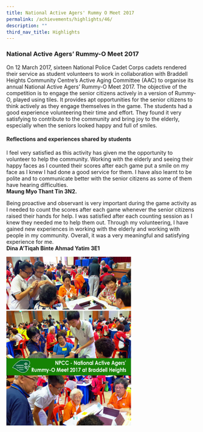 ```yaml
---
title: National Active Agers' Rummy O Meet 2017
permalink: /achievements/highlights/46/
description: ""
third_nav_title: Highlights
---
```

### **National Active Agers’ Rummy-O Meet 2017**
On 12 March 2017, sixteen National Police Cadet Corps cadets rendered their service as student volunteers to work in collaboration with Braddell Heights Community Centre’s Active Aging Committee (AAC) to organise its annual National Active Agers’ Rummy-O Meet 2017. The objective of the competition is to engage the senior citizens actively in a version of Rummy-O, played using tiles. It provides apt opportunities for the senior citizens to think actively as they engage themselves in the game. The students had a good experience volunteering their time and effort. They found it very satisfying to contribute to the community and bring joy to the elderly, especially when the seniors looked happy and full of smiles.

#### **Reflections and experiences shared by students**
I feel very satisfied as this activity has given me the opportunity to volunteer to help the community. Working with the elderly and seeing their happy faces as I counted their scores after each game put a smile on my face as I knew I had done a good service for them. I have also learnt to be polite and to communicate better with the senior citizens as some of them have hearing difficulties.<br>
**Maung Myo Thant Tin 3N2.**

Being proactive and observant is very important during the game activity as I needed to count the scores after each game whenever the senior citizens raised their hands for help. I was satisfied after each counting session as I knew they needed me to help them out. Through my volunteering, I have gained new experiences in working with the elderly and working with people in my community. Overall, it was a very meaningful and satisfying experience for me.<br>
**Dina A’Tiqah Binte Ahmad Yatim 3E1**

<img src="/images/NPCC%20Active%20Agers%20Composite.jpg" style="width:65%">